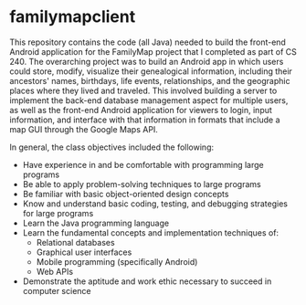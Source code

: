 # familymapclient

This repository contains the code (all Java) needed to build the front-end Android application for the FamilyMap project that 
I completed as part of CS 240. The overarching project was to build an Android app in which users could
store, modify, visualize their genealogical information, including their ancestors' names, birthdays,
life events, relationships, and the geographic places where they lived and traveled. This involved building
a server to implement the back-end database management aspect for multiple users, as well as the front-end
Android application for viewers to login, input information, and interface with that information in formats
that include a map GUI through the Google Maps API.

In general, the class objectives included the following:

- Have experience in and be comfortable with programming large programs
- Be able to apply problem-solving techniques to large programs
- Be familiar with basic object-oriented design concepts
- Know and understand basic coding, testing, and debugging strategies for large programs
- Learn the Java programming language
- Learn the fundamental concepts and implementation techniques of:
    - Relational databases
    - Graphical user interfaces
    - Mobile programming (specifically Android)
    - Web APIs
- Demonstrate the aptitude and work ethic necessary to succeed in computer science
